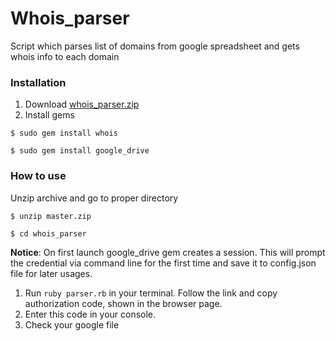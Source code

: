 # Whois_parser
Script which parses list of domains from google spreadsheet and gets whois info to each domain
### Installation
1. Download [whois_parser.zip](https://github.com/andyvesel/whois_parser/archive/master.zip)
2. Install gems
```
$ sudo gem install whois
```
```
$ sudo gem install google_drive
```
### How to use
Unzip archive and go to proper directory
```
$ unzip master.zip
```
```
$ cd whois_parser
```
**Notice**: On first launch google_drive gem creates a session. 
This will prompt the credential via command line for the first time and save it to config.json file for later usages.
1. Run `ruby parser.rb` in your terminal. Follow the link and copy authorization code, shown in the browser page. 
2. Enter this code in your console.
3. Check your google file